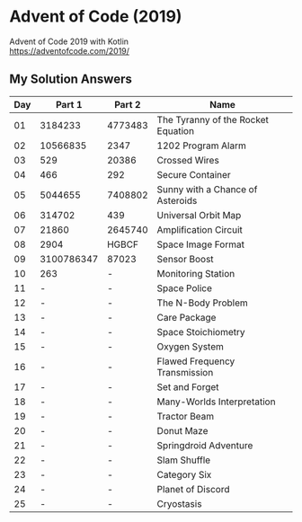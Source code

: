 # Advent of Code (2019)
Advent of Code 2019 with Kotlin \
https://adventofcode.com/2019/

## My Solution Answers

| Day 	| Part 1 	| Part 2 	| Name                                      |
|-----	|--------	|--------	|----------------------------------------   |
| 01   	| 3184233  	| 4773483   | The Tyranny of the Rocket Equation        |
| 02   	| 10566835 	| 2347      | 1202 Program Alarm                        |                               |
| 03   	| 529      	| 20386    	| Crossed Wires                             |                    
| 04   	| 466      	| 292     	| Secure Container                          |                                 
| 05   	| 5044655  	| 7408802 	| Sunny with a Chance of Asteroids          |                                         
| 06   	| 314702   	| 439      	| Universal Orbit Map                       |                                
| 07   	| 21860    	| 2645740  	| Amplification Circuit                     |
| 08   	| 2904     	| HGBCF    	| Space Image Format                        |
| 09   	| 3100786347| 87023    	| Sensor Boost                              |
| 10  	| 263      	| -       	| Monitoring Station                        |
| 11  	| -       	| -       	| Space Police                              |
| 12  	| -       	| -       	| The N-Body Problem                        |
| 13  	| -       	| -       	| Care Package                              |
| 14  	| -       	| -       	| Space Stoichiometry                       |
| 15  	| -       	| -       	| Oxygen System                             |
| 16  	| -       	| -       	| Flawed Frequency Transmission             |
| 17  	| -       	| -       	| Set and Forget                            |
| 18  	| -       	| -       	| Many-Worlds Interpretation                |
| 19  	| -       	| -       	| Tractor Beam                              |
| 20  	| -       	| -       	| Donut Maze                                |
| 21  	| -       	| -       	| Springdroid Adventure                     |
| 22  	| -       	| -       	| Slam Shuffle                              |
| 23  	| -       	| -       	| Category Six                              |
| 24  	| -       	| -       	| Planet of Discord                         |
| 25  	| -       	| -       	| Cryostasis                                |